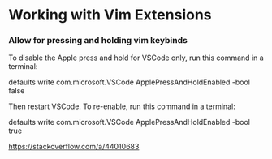 # Working with Vim Extensions

### Allow for pressing and holding vim keybinds
To disable the Apple press and hold for VSCode only, run this command in a terminal:

defaults write com.microsoft.VSCode ApplePressAndHoldEnabled -bool false

Then restart VSCode.
To re-enable, run this command in a terminal:

defaults write com.microsoft.VSCode ApplePressAndHoldEnabled -bool true

https://stackoverflow.com/a/44010683